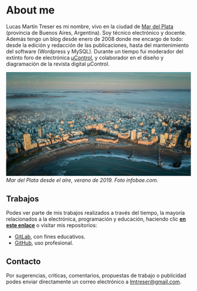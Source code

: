 # About me

Lucas Martín Treser es mi nombre, vivo en la ciudad de [Mar del Plata](http://www.mardelplata.gov.ar/) (provincia de Buenos Aires, Argentina). Soy técnico electrónico y docente. Además tengo un blog desde enero de 2008 donde me encargo de todo: desde la edición y redacción de las publicaciones, hasta del mantenimiento del software (Wordpress y MySQL). Durante un tiempo fui moderador del extinto foro de electrónica [µControl](http://www.ucontrol.com.ar/forosmf/index.php), y colaborador en el diseño y diagramación de la revista digital µControl.

![Mar del Plata desde el aire, verano de 2019. Foto infobae.com.](Verano-2019-Mar-del-Plata.jpg) 
*Mar del Plata desde el aire, verano de 2019. Foto infobae.com.*

## Trabajos

Podes ver parte de mis trabajos realizados a través del tiempo, la mayoría relacionados a la electrónica, programación y educación, haciendo clic [**en este enlace**](https://www.automatismos-mdq.com.ar/blog/portfolio) o visitar mis repositorios: 

- [GitLab](https://gitlab.com/lmtreser), con fines educativos.
- [GitHub](https://github.com/lmtreser), uso profesional.

## Contacto

Por sugerencias, criticas, comentarios, propuestas de trabajo o publicidad podes enviar directamente un correo electrónico a [lmtreser@gmail.com](mailto:lmtreser@gmail.com).
